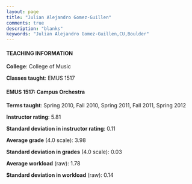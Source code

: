 ```yaml
---
layout: page
title: "Julian Alejandro Gomez-Guillen" 
comments: true
description: "blanks"
keywords: "Julian Alejandro Gomez-Guillen,CU,Boulder"
---
```

<head>
<script src="https://ajax.googleapis.com/ajax/libs/jquery/2.1.3/jquery.min.js"></script>
<script src="https://dl.dropboxusercontent.com/s/pc42nxpaw1ea4o9/highcharts.js?dl=0"></script>
<!-- <script src="../assets/js/highcharts.js"></script> -->
<style type="text/css">@font-face {
	font-family: "Bebas Neue";
	src: url(https://www.filehosting.org/file/details/544349/BebasNeue Regular.otf) format("opentype");
	}
	h1.Bebas { 
		font-family: "Bebas Neue", Verdana, Tahoma;
	}
</style>
</head>
	   
#### TEACHING INFORMATION

**College**: College of Music

**Classes taught**: EMUS 1517

#### EMUS 1517: Campus Orchestra

**Terms taught**: Spring 2010, Fall 2010, Spring 2011, Fall 2011, Spring 2012

**Instructor rating**: 5.81

**Standard deviation in instructor rating**: 0.11

**Average grade** (4.0 scale): 3.98

**Standard deviation in grades** (4.0 scale): 0.03

**Average workload** (raw): 1.78

**Standard deviation in workload** (raw): 0.14

